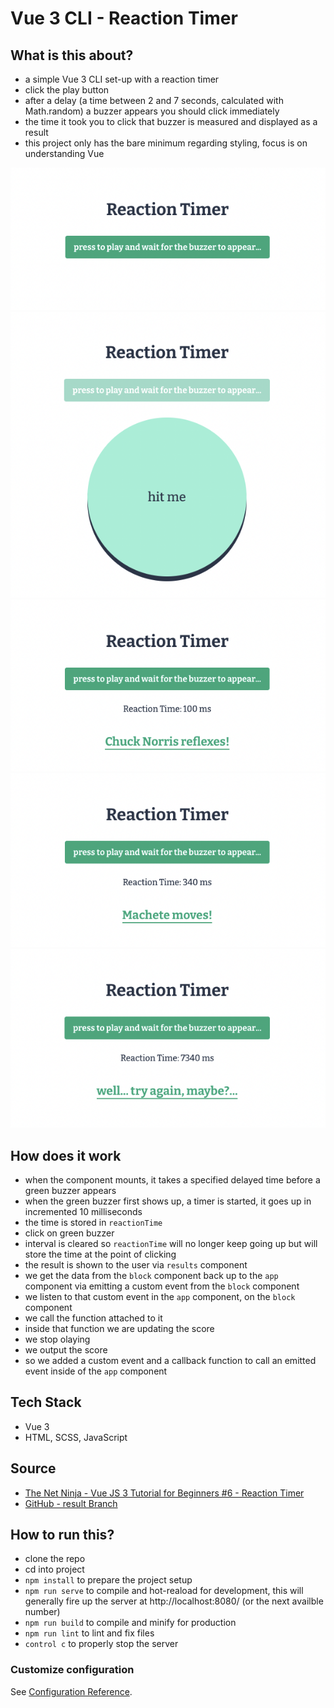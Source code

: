 # Vue 3 CLI - Reaction Timer

## What is this about?
- a simple Vue 3 CLI set-up with a reaction timer
- click the play button
- after a delay (a time between 2 and 7 seconds, calculated with Math.random) a buzzer appears you should click immediately
- the time it took you to click that buzzer is measured and displayed as a result
- this project only has the bare minimum regarding styling, focus is on understanding Vue

![reactiontimer-1](./src/assets/screenshots/vue3-reaction-timer-1.png)
![reactiontimer-2](./src/assets/screenshots/vue3-reaction-timer-2.png)
![reactiontimer-5](./src/assets/screenshots/vue3-reaction-timer-5.png)
![reactiontimer-4](./src/assets/screenshots/vue3-reaction-timer-4.png)
![reactiontimer-3](./src/assets/screenshots/vue3-reaction-timer-3.png)

## How does it work
- when the component mounts, it takes a specified delayed time before a green buzzer appears
- when the green buzzer first shows up, a timer is started, it goes up in incremented 10 milliseconds
- the time is stored in `reactionTime`
- click on green buzzer
- interval is cleared so `reactionTime` will no longer keep going up but will store the time at the point of clicking
- the result is shown to the user via `results` component
- we get the data from the `block` component back up to the `app` component via emitting a custom event from the `block` component
- we listen to that custom event in the `app` component, on the `block` component
- we call the function attached to it
- inside that function we are updating the score
- we stop olaying
- we output the score
- so we added a custom event and a callback function to call an emitted event inside of the `app` component

## Tech Stack
- Vue 3
- HTML, SCSS, JavaScript

## Source
- [The Net Ninja - Vue JS 3 Tutorial for Beginners #6 - Reaction Timer](https://www.youtube.com/watch?v=bc6czIBLKTg&list=PL4cUxeGkcC9hYYGbV60Vq3IXYNfDk8At1&index=7)
- [GitHub - result Branch](https://github.com/iamshaunjp/Vue-3-Firebase/tree/lesson-37)

## How to run this?
- clone the repo
- cd into project
- `npm install` to prepare the project setup
- `npm run serve` to compile and hot-reaload for development, this will generally fire up the server at http://localhost:8080/ (or the next availble number)
- `npm run build` to compile and minify for production
- `npm run lint` to lint and fix files
- `control c` to properly stop the server

### Customize configuration
See [Configuration Reference](https://cli.vuejs.org/config/).
